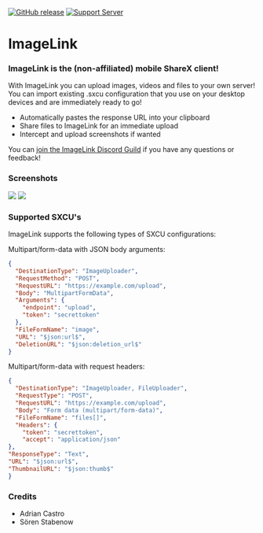 [![GitHub release](https://img.shields.io/github/release/adrifcastr/ImageLink.svg)](https://GitHub.com/adrifcastr/ImageLink/releases/) [![Support Server](https://img.shields.io/discord/844574704698130492.svg?color=7289da&label=ImageLink™&logo=discord&style=flat-square)](https://discord.gg/MSDcP79cch)


# ImageLink
### ImageLink is the (non-affiliated) mobile ShareX client!

With ImageLink you can upload images, videos and files to your own server!
You can import existing .sxcu configuration that you use on your desktop devices and are immediately ready to go!

- Automatically pastes the response URL into your clipboard
- Share files to ImageLink for an immediate upload
- Intercept and upload screenshots if wanted

You can [join the ImageLink Discord Guild](https://discord.gg/MSDcP79cch) if you have any questions or feedback!


### Screenshots

<a href="https://depressed-lemonade.me/ImLOBEm.png"><img src="https://depressed-lemonade.me/ImLOBEm.png"/></a>
<a href="https://depressed-lemonade.me/LKSmTUu.png"><img src="https://depressed-lemonade.me/LKSmTUu.png"/></a>


### Supported SXCU's

ImageLink supports the following types of SXCU configurations:

Multipart/form-data with JSON body arguments:
```json
{
  "DestinationType": "ImageUploader",
  "RequestMethod": "POST",
  "RequestURL": "https://example.com/upload",
  "Body": "MultipartFormData",
  "Arguments": {
    "endpoint": "upload",
    "token": "secrettoken"
  },
  "FileFormName": "image",
  "URL": "$json:url$",
  "DeletionURL": "$json:deletion_url$"
}
```

Multipart/form-data with request headers:
```json
{
  "DestinationType": "ImageUploader, FileUploader",
  "RequestType": "POST",
  "RequestURL": "https://example.com/upload",
  "Body": "Form data (multipart/form-data)",
  "FileFormName": "files[]",
  "Headers": {
    "token": "secrettoken",
    "accept": "application/json"
},
"ResponseType": "Text",
"URL": "$json:url$",
"ThumbnailURL": "$json:thumb$"
}
```

### Credits

- Adrian Castro
- Sören Stabenow
